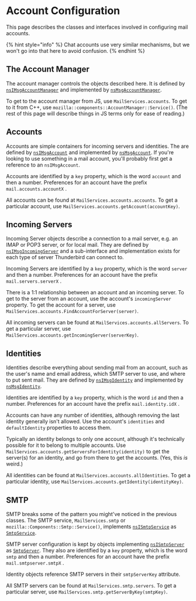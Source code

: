 # Account Configuration

This page describes the classes and interfaces involved in configuring mail accounts.

{% hint style="info" %}
Chat accounts use very similar mechanisms, but we won't go into that here to avoid confusion.
{% endhint %}

## The Account Manager

The account manager controls the objects described here. It is defined by [`nsIMsgAccountManager`](https://searchfox.org/comm-central/source/mailnews/base/public/nsIMsgAccountManager.idl) and implemented by [`nsMsgAccountManager`](https://searchfox.org/comm-central/source/mailnews/base/src/nsMsgAccountManager.cpp).

To get to the account manager from JS, use `MailServices.accounts`. To get to it from C++, use `mozilla::components::AccountManager::Service()`. (The rest of this page will describe things in JS terms only for ease of reading.)

## Accounts

Accounts are simple containers for incoming servers and identities. The are defined by [`nsIMsgAccount`](https://searchfox.org/comm-central/source/mailnews/base/public/nsIMsgAccount.idl) and implemented by [`nsMsgAccount`](https://searchfox.org/comm-central/source/mailnews/base/src/nsMsgAccount.cpp). If you're looking to use something in a mail account, you'll probably first get a reference to an `nsIMsgAccount`.

Accounts are identified by a `key` property, which is the word `account` and then a number. Preferences for an account have the prefix `mail.accounts.accountX` .

All accounts can be found at `MailServices.accounts.accounts`. To get a particular account, use `MailServices.accounts.getAccount(accountKey)`.

## Incoming Servers

Incoming Server objects describe a connection to a mail server, e.g. an IMAP or POP3 server, or for local mail. They are defined by [`nsIMsgIncomingServer`](https://searchfox.org/comm-central/source/mailnews/base/public/nsIMsgIncomingServer.idl) and a sub-interface and implementation exists for each type of server Thunderbird can connect to.

Incoming Servers are identified by a `key` property, which is the word `server` and then a number. Preferences for an account have the prefix `mail.servers.serverX` .

There is a 1:1 relationship between an account and an incoming server. To get to the server from an account, use the account's `incomingServer` property. To get the account for a server, use `MailServices.accounts.FindAccountForServer(server)`.

All incoming servers can be found at `MailServices.accounts.allServers`. To get a particular server, use `MailServices.accounts.getIncomingServer(serverKey)`.

## Identities

Identities describe everything about sending mail from an account, such as the user's name and email address, which SMTP server to use, and where to put sent mail. They are defined by [`nsIMsgIdentity`](https://searchfox.org/comm-central/source/mailnews/base/public/nsIMsgIdentity.idl) and implemented by [`nsMsgIdentity`](https://searchfox.org/comm-central/source/mailnews/base/src/nsMsgIdentity.cpp).

Identities are identified by a `key` property, which is the word `id` and then a number. Preferences for an account have the prefix `mail.identity.idX` .

Accounts can have any number of identities, although removing the last identity generally isn't allowed. Use the account's `identities` and `defaultIdentity` properties to access them.&#x20;

Typically an identity belongs to only one account, although it's technically possible for it to belong to multiple accounts. Use `MailServices.accounts.getServersForIdentity(identity)` to get the server(s) for an identity, and go from there to get the accounts. (Yes, this _is_ weird.)

All identities can be found at `MailServices.accounts.allIdentities`. To get a particular identity, use `MailServices.accounts.getIdentity(identityKey)`.

## SMTP

SMTP breaks some of the pattern you might've noticed in the previous classes. The SMTP service, `MailServices.smtp` or `mozilla::Components::Smtp::Service()`, implements [`nsISmtpService`](https://searchfox.org/comm-central/source/mailnews/compose/public/nsISmtpService.idl) as [`SmtpService`](https://searchfox.org/comm-central/source/mailnews/compose/src/SmtpService.jsm).

SMTP server configuration is kept by objects implementing [`nsISmtpServer`](https://searchfox.org/comm-central/source/mailnews/compose/public/nsISmtpServer.idl) as [`SmtpServer`](https://searchfox.org/comm-central/source/mailnews/compose/src/SmtpServer.jsm). They also are identified by a `key` property, which is the word `smtp` and then a number. Preferences for an account have the prefix `mail.smtpserver.smtpX` .

Identity objects reference SMTP servers in their `smtpServerKey` attribute.

All SMTP servers can be found at `MailServices.smtp.servers`. To get a particular server, use `MailServices.smtp.getServerByKey(smtpKey)`.
